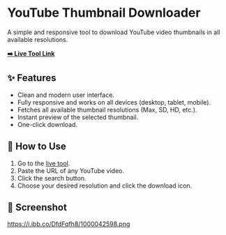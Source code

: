# YouTube Thumbnail Downloader

A simple and responsive tool to download YouTube video thumbnails in all available resolutions.

**[➡️ Live Tool Link](https://your-github-username.github.io/repository-name/)**  <!-- এখানে আপনার লাইভ লিঙ্কটি দিন -->

## ✨ Features
- Clean and modern user interface.
- Fully responsive and works on all devices (desktop, tablet, mobile).
- Fetches all available thumbnail resolutions (Max, SD, HD, etc.).
- Instant preview of the selected thumbnail.
- One-click download.

## 🚀 How to Use
1.  Go to the [live tool](https://your-github-username.github.io/repository-name/). <!-- এখানেও লাইভ লিঙ্কটি দিন -->
2.  Paste the URL of any YouTube video.
3.  Click the search button.
4.  Choose your desired resolution and click the download icon.

## 📸 Screenshot
 https://i.ibb.co/DfdFqfh8/1000042598.png
